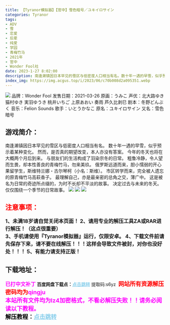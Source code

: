 ```yaml
---
title: 【Tyranor模拟器】【官中】雪色暗号／ユキイロサイン
categories: Tyranor
tags:
- ADV
- 雪
- 恋爱
- 后辈
- 纯爱
- 学园
- 青梅竹马
- 2021年
- 官中
- Wonder Fool社
date: 2023-1-27 8:02:00
description: 南逢濑镇因日本罕见的雪区与低密度人口相当有名。数十年一遇的早雪，似乎预示着某种变化。然而，是否真的期望改变，本人亦没有答案。今年的冬天也将在大概两个月后到来。与朋友们的生活构成了羽染宗冬的日常。粗鲁冷静，令人望而生畏，却本性善良的青梅竹马，勿来美玖。
index_img: https://img.acgus.top/i/2023/06/c70b008d2a095351.webp
---
```

![](https://img.acgus.top/i/2023/06/c70b008d2a095351.webp)
品牌：Wonder Fool
发售日期：2021-03-26
原画：うみこ
声优：北大路ゆき 猫村ゆき 実羽ゆうき 桃井いちご 上原あおい 奏雨 芦久比剥巳
剧本：冬野どんぶく
音乐：Felion Sounds
歌手：いとうかなこ
原名：ユキイロサイン
又名：雪色暗号

## 游戏简介：
南逢濑镇因日本罕见的雪区与低密度人口相当有名。
数十年一遇的早雪，似乎预示着某种变化。
然而，是否真的期望改变，本人亦没有答案。
今年的冬天也将在大概两个月后到来。
与朋友们的生活构成了羽染宗冬的日常。
粗鲁冷静，令人望而生畏，却本性善良的青梅竹马，勿来美玖。
俄罗斯远道而来，胆小懦弱的开心果留学生，斯维特兰娜・古尔琴柯（小名：斯维）。
市区转学而来，完全被人遗忘的原青梅竹马高萩香子。
最理解自己，亦是最亲密的总角之交，薄广中。
这是被名为日常的奇迹所点缀的，为时不长却不平淡的故事。
决定过去与未来的冬天。
仅仅围绕一个季节的日常故事。
![](https://img.acgus.top/i/2023/06/403f0d0482095408.webp)
![](https://img.acgus.top/i/2023/06/9b46463524095403.webp)
![](https://img.acgus.top/i/2023/06/30942bad70095358.webp)





## <font color=#FF0000 >注意事项：</font>
<font size=3><b>1、未满18岁请自觉关闭本页面！
2、请用专业的解压工具ZA或RAR进行解压！（这点很重要）           
3、手机请使用『Tyranor模拟器』运行，仅限安卓。
4、下载文件前请先保存下来，请不要在线解压！！！这样会导致文件被封，对你也没好处！！！
5、有能力请支持正版！</b></font>

## 下载地址：
<font color=#FF00FF size=3><b>已打中文补丁</b></font>
<b>百度网盘下载点：</b><a href="https://pan.baidu.com/s/11ybjkphpluPrzGe8nFC6sw?pwd=s6yz" style="color: #87CEEB;"><b>点击跳转</b></a> 提取码:s6yz
<a style="padding: 0" href="https://post.qingju.org/AD/"><img style="max-width:100%" src="https://img.acgus.top/i/2024/07/478f689b8021d8d499ab43d21acf137a.gif" alt=""></a>
<b><font color=#FF0000 size=4>网站所有资源解压密码均为</b></font><b><font color=#FF00FF size=4>qingju</font><font color=#FF0000 ></font></b><br><b><font color=#FF00FF size=4>本站所有文件均为lz4加密格式，不看必解压失败！！请务必阅读以下教程。</b></font><br><b><font color=#000 size=4>解压教程：</b><a href="https://post.qingju.org/tutorial/000/" style="color: #87CEEB;"><b>点击跳转</b></a>
